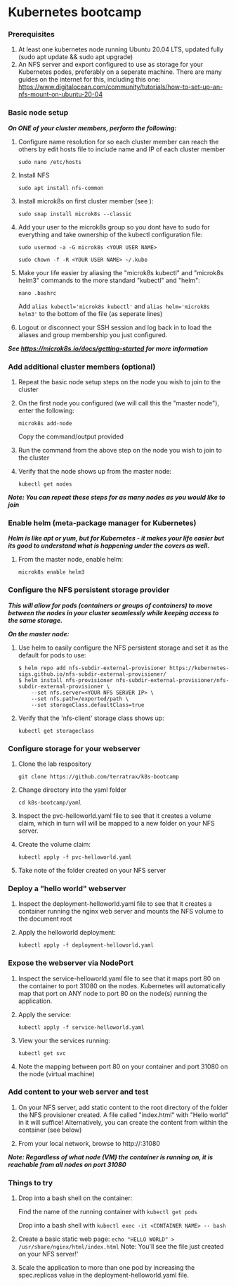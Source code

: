 # Kubernetes bootcamp

### Prerequisites

1. At least one kubernetes node running Ubuntu 20.04 LTS, updated fully (sudo apt update && sudo apt upgrade)
2. An NFS server and export configured to use as storage for your Kubernetes podes, preferably on a seperate machine.  There are many guides on the internet for this, including this one: https://www.digitalocean.com/community/tutorials/how-to-set-up-an-nfs-mount-on-ubuntu-20-04

### Basic node setup

***On ONE of your cluster members, perform the following:***

1. Configure name resolution for so each cluster member can reach the others by edit hosts file to include name and IP of each cluster member
    
    ```sudo nano /etc/hosts```

2. Install NFS

    ```sudo apt install nfs-common```

2. Install microk8s on first cluster member (see ):

    ```sudo snap install microk8s --classic```

3. Add your user to the microk8s group so you dont have to sudo for everything and take ownership of the kubectl configuration file:

    ```sudo usermod -a -G microk8s <YOUR USER NAME>```

    ```sudo chown -f -R <YOUR USER NAME> ~/.kube```

4. Make your life easier by aliasing the "microk8s kubectl" and "microk8s helm3" commands to the more standard "kubectl" and "helm":

    ```nano .bashrc```

    Add ```alias kubectl='microk8s kubectl'``` and ```alias helm='microk8s helm3'``` to the bottom of the file (as seperate lines)

5. Logout or disconnect your SSH session and log back in to load the aliases and group membership you just configured.

 ***See https://microk8s.io/docs/getting-started for more information***

### Add additional cluster members (optional)

1. Repeat the basic node setup steps on the node you wish to join to the cluster

2. On the first node you configured (we will call this the "master node"), enter the following:

    ```microk8s add-node```

    Copy the command/output provided

3. Run the command from the above step on the node you wish to join to the cluster

4. Verify that the node shows up from the master node:

    ```kubectl get nodes```

***Note: You can repeat these steps for as many nodes as you would like to join***

### Enable helm (meta-package manager for Kubernetes)

***Helm is like apt or yum, but for Kubernetes - it makes your life easier but its good to understand what is happening under the covers as well.***
   
1. From the master node, enable helm:

    ```microk8s enable helm3```

### Configure the NFS persistent storage provider

***This will allow for pods (containers or groups of containers) to move between the nodes in your cluster seamlessly while keeping access to the same storage.***

***On the master node:***

1. Use helm to easily configure the NFS persistent storage and set it as the default for pods to use:
   
    ```
    $ helm repo add nfs-subdir-external-provisioner https://kubernetes-sigs.github.io/nfs-subdir-external-provisioner/
    $ helm install nfs-provisioner nfs-subdir-external-provisioner/nfs-subdir-external-provisioner \
        --set nfs.server=<YOUR NFS SERVER IP> \
        --set nfs.path=/exported/path \
        --set storageClass.defaultClass=true
    ```
   
2. Verify that the 'nfs-client' storage class shows up:

    ```kubectl get storageclass```

### Configure storage for your webserver

1. Clone the lab respository

    ```git clone https://github.com/terratrax/k8s-bootcamp```

2. Change directory into the yaml folder

    ```cd k8s-bootcamp/yaml```

3. Inspect the pvc-helloworld.yaml file to see that it creates a volume claim, which in turn will will be mapped to a new folder on your NFS server.

4. Create the volume claim:

    ```kubectl apply -f pvc-helloworld.yaml```

4. Take note of the folder created on your NFS server

### Deploy a "hello world" webserver

1. Inspect the deployment-helloworld.yaml file to see that it creates a container running the nginx web server and mounts the NFS volume to the document root

2. Apply the helloworld deployment:

    ```kubectl apply -f deployment-helloworld.yaml```

### Expose the webserver via NodePort

1. Inspect the service-helloworld.yaml file to see that it maps port 80 on the container to port 31080 on the nodes.  Kubernetes will automatically map that port on ANY node to port 80 on the node(s) running the application.

2. Apply the service:

    ```kubectl apply -f service-helloworld.yaml```

3. View your the services running:

    ```kubectl get svc```

4. Note the mapping between port 80 on your container and port 31080 on the node (virtual machine)

### Add content to your web server and test

1. On your NFS server, add static content to the root directory of the folder the NFS provisioner created.  A file called "index.html" with "Hello world" in it will suffice!  Alternatively, you can create the content from within the container (see below)

2. From your local network, browse to http://<ANY NODE IP ADDRESS>:31080

***Note: Regardless of what node (VM) the container is running on, it is reachable from all nodes on port 31080***

### Things to try

1. Drop into a bash shell on the container:

    Find the name of the running container with ```kubectl get pods```

    Drop into a bash shell with ```kubectl exec -it <CONTAINER NAME> -- bash```

2. Create a basic static web page: ```echo "HELLO WORLD" > /usr/share/nginx/html/index.html``` Note: You'll see the file just created on your NFS server!'

3. Scale the application to more than one pod by increasing the spec.replicas value in the deployment-helloworld.yaml file.